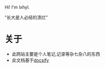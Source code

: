 Hi! I'm lxhyl.     

“长大是人必经的溃烂”

# 关于
  * 此网站主要是个人笔记,记录等杂七杂八的东西
  * 此文档基于[docsify](https://github.com/docsifyjs/docsify/)
  
